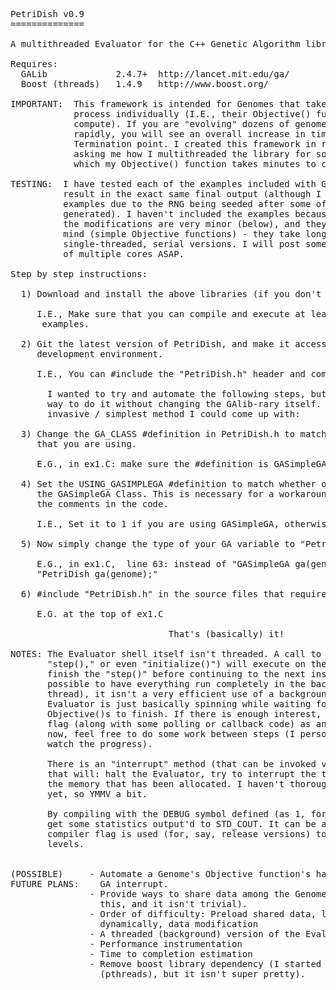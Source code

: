 <pre>
PetriDish v0.9
==============

A multithreaded Evaluator for the C++ Genetic Algorithm library: GAlib

Requires:
  GALib             2.4.7+  http://lancet.mit.edu/ga/
  Boost (threads)   1.4.9   http://www.boost.org/

IMPORTANT:  This framework is intended for Genomes that take a long time to
            process individually (I.E., their Objective() function takes a long time to
            compute). If you are "evolving" dozens of genomes over many generations very
            rapidly, you will see an overall increase in time it takes to reach the
            Termination point. I created this framework in response to a number of people
            asking me how I multithreaded the library for some research I was doing (in
            which my Objective() function takes minutes to compute for each Genome).

TESTING:  I have tested each of the examples included with GALib, and they
          result in the exact same final output (although I had to tweak some of the
          examples due to the RNG being seeded after some of the initial numbers were
          generated). I haven't included the examples because of: licensing simplicity,
          the modifications are very minor (below), and they were created with speed in
          mind (simple Objective functions) - they take longer to compute than their
          single-threaded, serial versions. I will post some examples that take advantage
          of multiple cores ASAP.

Step by step instructions:

  1) Download and install the above libraries (if you don't have them already).

     I.E., Make sure that you can compile and execute at least one of the GALib
      examples.

  2) Git the latest version of PetriDish, and make it accessible to your
     development environment.

     I.E., You can #include the "PetriDish.h" header and compile/link "PetriDish.cpp"

       I wanted to try and automate the following steps, but I couldn't find a clean
       way to do it without changing the GAlib-rary itself. This was the least
       invasive / simplest method I could come up with:

  3) Change the GA_CLASS #definition in PetriDish.h to match the GeneticAlgorithm
     that you are using.

     E.G., in ex1.C: make sure the #definition is GASimpleGA.

  4) Set the USING_GASIMPLEGA #definition to match whether or not you are using
     the GASimpleGA Class. This is necessary for a workaround that is documented in
     the comments in the code.

     I.E., Set it to 1 if you are using GASimpleGA, otherwise set it to 0 if you aren't.

  5) Now simply change the type of your GA variable to "PetriDish"

     E.G., in ex1.C,  line 63: instead of "GASimpleGA ga(genome);" you would use
     "PetriDish ga(genome);"
     
  6) #include "PetriDish.h" in the source files that require it.
  
     E.G. at the top of ex1.C

                              That's (basically) it!

NOTES: The Evaluator shell itself isn't threaded. A call to "evolve()" (or
       "step()," or even "initialize()") will execute on the main thread (I.E. it will
       finish the "step()" before continuing to the next instruction). While it is
       possible to have everything run completely in the background (on another
       thread), it isn't a very efficient use of a background core at all. The
       Evaluator is just basically spinning while waiting for all of the Genomes'
       Objective()s to finish. If there is enough interest, I will include a compiler
       flag (along with some polling or callback code) as an option in the future. For
       now, feel free to do some work between steps (I personally plot stats so I can
       watch the progress).

       There is an "interrupt" method (that can be invoked via "ga.interrupt()")
       that will: halt the Evaluator, try to interrupt the threads, and clean up
       the memory that has been allocated. I haven't thoroughly torture-tested this
       yet, so YMMV a bit.

       By compiling with the DEBUG symbol defined (as 1, for instance), you'll
       get some statistics output'd to STD_COUT. It can be a lot of text, so the
       compiler flag is used (for, say, release versions) to drop the verbosity
       levels.


(POSSIBLE)     - Automate a Genome's Objective function's handling of a (global)
FUTURE PLANS:    GA interrupt.
               - Provide ways to share data among the Genomes (my versions do
                 this, and it isn't trivial).
               - Order of difficulty: Preload shared data, load shared data
                 dynamically, data modification
               - A threaded (background) version of the Evaluator itself.
               - Performance instrumentation
               - Time to completion estimation
               - Remove boost library dependency (I started without it
                 (pthreads), but it isn't super pretty).
</pre>